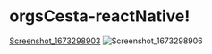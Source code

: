 # orgsCesta-reactNative!
[Screenshot_1673298903](https://user-images.githubusercontent.com/101364762/229239482-85d909e0-8c31-4c4d-b58f-ace3935c8d80.png)
![Screenshot_1673298906](https://user-images.githubusercontent.com/101364762/229239483-85fb9f7b-ed59-4a16-9e35-5d69182af65c.png)
